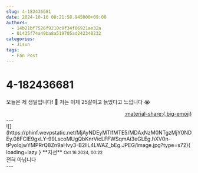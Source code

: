 ```yaml
---
slug: 4-182436681
date: 2024-10-16 00:21:58.945000+09:00
authors:
  - 14b21bf7526f9210c9f34f06921ae32a
  - 01435f74a49ba8a519705ad242348232
categories:
  - Jisun
tags:
  - Fan Post
---
```


# 4-182436681

<div class="post-container" markdown="1">
<div class="content-container md-sidebar__scrollwrap" markdown="1">

오늘은 제 생일입니다! 🥳 저는 이제 25살이고 늙었다고 느낍니다 😭

</div>
</div>

<div style="text-align: right;" markdown="1">
<a href="https://weverse.io/fromis9/fanpost/4-182436681" style="text-align: right;">:material-share:{.big-emoji}</a>
</div>
---

<div class="comments-container md-sidebar__scrollwrap" markdown="1">
<div class="comment" markdown="1">
<div class='id-container' markdown="1">
![](https://phinf.wevpstatic.net/MjAyNDEyMTlfMTE5/MDAxNzM0NTgzMjY0NDEy.08FClE9gxLY-99LscoMUgQbKnrVicLFFWSqmAi3eGLEg.hXV0n-tPyoIqjwYMPRrQ8Zn9aHvy3-B2llL4LWAZ_bEg.JPEG/image.jpg?type=s72){ loading=lazy }
**<span class="artist">지선</span>** <small>Oct 16 2024, 00:22</small><br>
</div>
<div class='comment-body' markdown="1">
전혀 아닙니다
</div>
</div>
</div>
---
